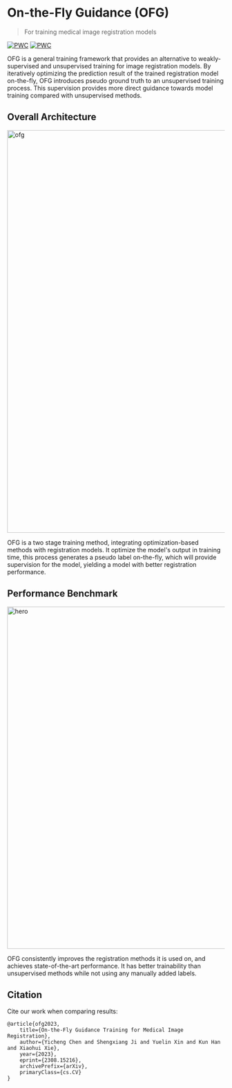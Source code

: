 # On-the-Fly Guidance (OFG)
> For training medical image registration models

[![PWC](https://img.shields.io/endpoint.svg?url=https://paperswithcode.com/badge/optron-better-medical-image-registration-via/medical-image-registration-on-ixi)](https://paperswithcode.com/sota/medical-image-registration-on-ixi?p=optron-better-medical-image-registration-via)
[![PWC](https://img.shields.io/endpoint.svg?url=https://paperswithcode.com/badge/optron-better-medical-image-registration-via/medical-image-registration-on-oasis)](https://paperswithcode.com/sota/medical-image-registration-on-oasis?p=optron-better-medical-image-registration-via)

OFG is a general training framework that provides an alternative to weakly-supervised and unsupervised training for image registration models. By iteratively optimizing the prediction result of the trained registration model on-the-fly, OFG introduces pseudo ground truth to an unsupervised training process. This supervision provides more direct guidance towards model training compared with unsupervised methods.

## Overall Architecture
<img width="932" alt="ofg" src="https://github.com/miraclefactory/on-the-fly-guidance/assets/89094576/409cde65-02bc-4332-b5eb-24ac5099ce4f">

OFG is a two stage training method, integrating optimization-based methods with registration models. It optimize the model's output in training time, this process generates a pseudo label on-the-fly, which will provide supervision for the model, yielding a model with better registration performance.

## Performance Benchmark
<img width="792" alt="hero" src="https://github.com/miraclefactory/on-the-fly-guidance/assets/89094576/9fe81ae2-a03d-4036-bbb7-af0b32595dab">

OFG consistently improves the registration methods it is used on, and achieves state-of-the-art performance. It has better trainability than unsupervised methods while not using any manually added labels.

## Citation
Cite our work when comparing results:
```
@article{ofg2023,
    title={On-the-Fly Guidance Training for Medical Image Registration}, 
    author={Yicheng Chen and Shengxiang Ji and Yuelin Xin and Kun Han and Xiaohui Xie},
    year={2023},
    eprint={2308.15216},
    archivePrefix={arXiv},
    primaryClass={cs.CV}
}
```
